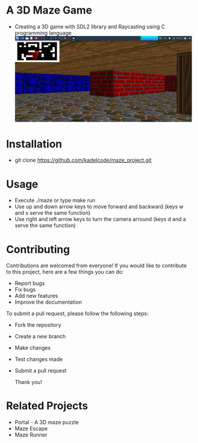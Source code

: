 # A 3D Maze Game
- Creating a 3D game with SDL2 library and Raycasting using C programming language
![3D game](https://github.com/kadelcode/maze_project/blob/main/images/maze.png?raw=true)

# Installation
- git clone https://github.com/kadelcode/maze_project.git

# Usage
- Execute ./maze or type make run
- Use up and down arrow keys to move forward and backward (keys w and s serve the same function)
- Use right and left arrow keys to turn the camera arround (keys d and a serve the same function)

# Contributing
  Contributions are welcomed from everyone! If you would like to contribute to this project, here are a few things you can do:
  - Report bugs
  - Fix bugs
  - Add new features
  - Improve the documentation

  To submit a pull request, please follow the following steps:
  - Fork the repository
  - Create a new branch
  - Make changes
  - Test changes made
  - Submit a pull request

    Thank you!

# Related Projects
- Portal - A 3D maze puzzle
- Maze Escape
- Maze Runner
